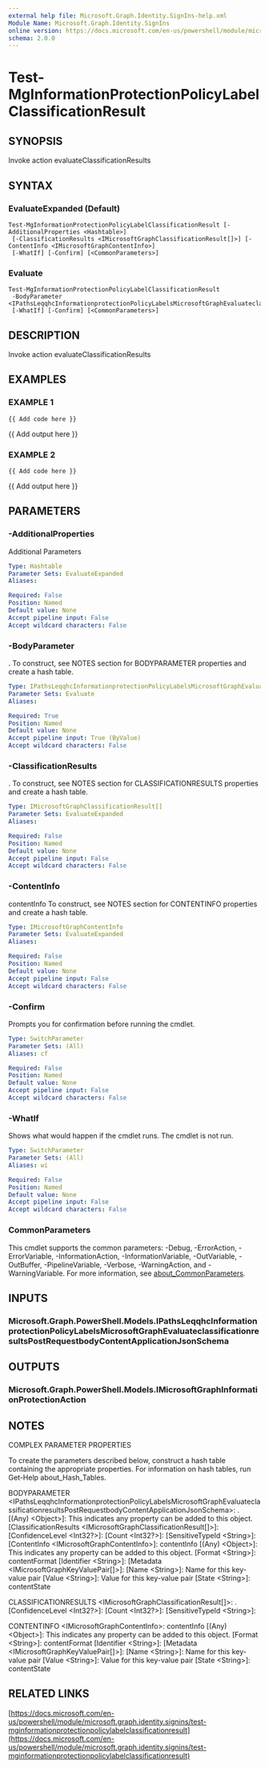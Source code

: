 ```yaml
---
external help file: Microsoft.Graph.Identity.SignIns-help.xml
Module Name: Microsoft.Graph.Identity.SignIns
online version: https://docs.microsoft.com/en-us/powershell/module/microsoft.graph.identity.signins/test-mginformationprotectionpolicylabelclassificationresult
schema: 2.0.0
---
```


# Test-MgInformationProtectionPolicyLabelClassificationResult

## SYNOPSIS
Invoke action evaluateClassificationResults

## SYNTAX

### EvaluateExpanded (Default)
```
Test-MgInformationProtectionPolicyLabelClassificationResult [-AdditionalProperties <Hashtable>]
 [-ClassificationResults <IMicrosoftGraphClassificationResult[]>] [-ContentInfo <IMicrosoftGraphContentInfo>]
 [-WhatIf] [-Confirm] [<CommonParameters>]
```

### Evaluate
```
Test-MgInformationProtectionPolicyLabelClassificationResult
 -BodyParameter <IPathsLeqqhcInformationprotectionPolicyLabelsMicrosoftGraphEvaluateclassificationresultsPostRequestbodyContentApplicationJsonSchema>
 [-WhatIf] [-Confirm] [<CommonParameters>]
```

## DESCRIPTION
Invoke action evaluateClassificationResults

## EXAMPLES

### EXAMPLE 1
```
{{ Add code here }}
```

{{ Add output here }}

### EXAMPLE 2
```
{{ Add code here }}
```

{{ Add output here }}

## PARAMETERS

### -AdditionalProperties
Additional Parameters

```yaml
Type: Hashtable
Parameter Sets: EvaluateExpanded
Aliases:

Required: False
Position: Named
Default value: None
Accept pipeline input: False
Accept wildcard characters: False
```

### -BodyParameter
.
To construct, see NOTES section for BODYPARAMETER properties and create a hash table.

```yaml
Type: IPathsLeqqhcInformationprotectionPolicyLabelsMicrosoftGraphEvaluateclassificationresultsPostRequestbodyContentApplicationJsonSchema
Parameter Sets: Evaluate
Aliases:

Required: True
Position: Named
Default value: None
Accept pipeline input: True (ByValue)
Accept wildcard characters: False
```

### -ClassificationResults
.
To construct, see NOTES section for CLASSIFICATIONRESULTS properties and create a hash table.

```yaml
Type: IMicrosoftGraphClassificationResult[]
Parameter Sets: EvaluateExpanded
Aliases:

Required: False
Position: Named
Default value: None
Accept pipeline input: False
Accept wildcard characters: False
```

### -ContentInfo
contentInfo
To construct, see NOTES section for CONTENTINFO properties and create a hash table.

```yaml
Type: IMicrosoftGraphContentInfo
Parameter Sets: EvaluateExpanded
Aliases:

Required: False
Position: Named
Default value: None
Accept pipeline input: False
Accept wildcard characters: False
```

### -Confirm
Prompts you for confirmation before running the cmdlet.

```yaml
Type: SwitchParameter
Parameter Sets: (All)
Aliases: cf

Required: False
Position: Named
Default value: None
Accept pipeline input: False
Accept wildcard characters: False
```

### -WhatIf
Shows what would happen if the cmdlet runs.
The cmdlet is not run.

```yaml
Type: SwitchParameter
Parameter Sets: (All)
Aliases: wi

Required: False
Position: Named
Default value: None
Accept pipeline input: False
Accept wildcard characters: False
```

### CommonParameters
This cmdlet supports the common parameters: -Debug, -ErrorAction, -ErrorVariable, -InformationAction, -InformationVariable, -OutVariable, -OutBuffer, -PipelineVariable, -Verbose, -WarningAction, and -WarningVariable. For more information, see [about_CommonParameters](http://go.microsoft.com/fwlink/?LinkID=113216).

## INPUTS

### Microsoft.Graph.PowerShell.Models.IPathsLeqqhcInformationprotectionPolicyLabelsMicrosoftGraphEvaluateclassificationresultsPostRequestbodyContentApplicationJsonSchema
## OUTPUTS

### Microsoft.Graph.PowerShell.Models.IMicrosoftGraphInformationProtectionAction
## NOTES
COMPLEX PARAMETER PROPERTIES

To create the parameters described below, construct a hash table containing the appropriate properties.
For information on hash tables, run Get-Help about_Hash_Tables.

BODYPARAMETER \<IPathsLeqqhcInformationprotectionPolicyLabelsMicrosoftGraphEvaluateclassificationresultsPostRequestbodyContentApplicationJsonSchema\>: .
  \[(Any) \<Object\>\]: This indicates any property can be added to this object.
  \[ClassificationResults \<IMicrosoftGraphClassificationResult\[\]\>\]: 
    \[ConfidenceLevel \<Int32?\>\]: 
    \[Count \<Int32?\>\]: 
    \[SensitiveTypeId \<String\>\]: 
  \[ContentInfo \<IMicrosoftGraphContentInfo\>\]: contentInfo
    \[(Any) \<Object\>\]: This indicates any property can be added to this object.
    \[Format \<String\>\]: contentFormat
    \[Identifier \<String\>\]: 
    \[Metadata \<IMicrosoftGraphKeyValuePair\[\]\>\]: 
      \[Name \<String\>\]: Name for this key-value pair
      \[Value \<String\>\]: Value for this key-value pair
    \[State \<String\>\]: contentState

CLASSIFICATIONRESULTS \<IMicrosoftGraphClassificationResult\[\]\>: .
  \[ConfidenceLevel \<Int32?\>\]: 
  \[Count \<Int32?\>\]: 
  \[SensitiveTypeId \<String\>\]: 

CONTENTINFO \<IMicrosoftGraphContentInfo\>: contentInfo
  \[(Any) \<Object\>\]: This indicates any property can be added to this object.
  \[Format \<String\>\]: contentFormat
  \[Identifier \<String\>\]: 
  \[Metadata \<IMicrosoftGraphKeyValuePair\[\]\>\]: 
    \[Name \<String\>\]: Name for this key-value pair
    \[Value \<String\>\]: Value for this key-value pair
  \[State \<String\>\]: contentState

## RELATED LINKS

[https://docs.microsoft.com/en-us/powershell/module/microsoft.graph.identity.signins/test-mginformationprotectionpolicylabelclassificationresult](https://docs.microsoft.com/en-us/powershell/module/microsoft.graph.identity.signins/test-mginformationprotectionpolicylabelclassificationresult)

